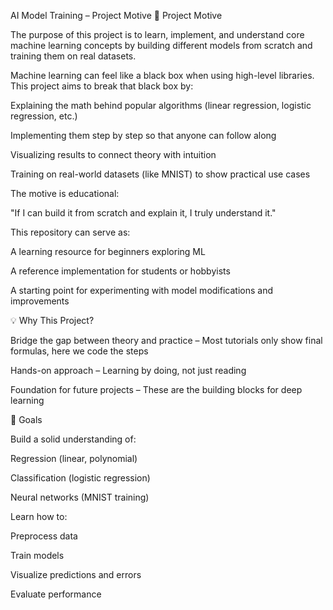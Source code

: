 AI Model Training – Project Motive
🎯 Project Motive

The purpose of this project is to learn, implement, and understand core machine learning concepts by building different models from scratch and training them on real datasets.

Machine learning can feel like a black box when using high-level libraries.
This project aims to break that black box by:

Explaining the math behind popular algorithms (linear regression, logistic regression, etc.)

Implementing them step by step so that anyone can follow along

Visualizing results to connect theory with intuition

Training on real-world datasets (like MNIST) to show practical use cases

The motive is educational:

"If I can build it from scratch and explain it, I truly understand it."

This repository can serve as:

A learning resource for beginners exploring ML

A reference implementation for students or hobbyists

A starting point for experimenting with model modifications and improvements

💡 Why This Project?

Bridge the gap between theory and practice – Most tutorials only show final formulas, here we code the steps

Hands-on approach – Learning by doing, not just reading

Foundation for future projects – These are the building blocks for deep learning

📌 Goals

Build a solid understanding of:

Regression (linear, polynomial)

Classification (logistic regression)

Neural networks (MNIST training)

Learn how to:

Preprocess data

Train models

Visualize predictions and errors

Evaluate performance
